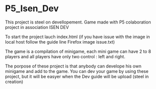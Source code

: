 # P5_Isen_Dev
This project is steel on devellopement.
Game made with P5 colaboration project in association ISEN DEV

To start the project lauch index.html
(if you have issue with the image in local host follow the guide line Firefox image issue.txt)

The game is a compilation of minigame, each mini game can have 2 to 8 players and all players have only two control : left and right.

The porpose of these project is that anybody can develope his own minigame and add to the game.
You can dev your game by using these project, but it will be easyer when the Dev guide will be upload (steel in creation)
